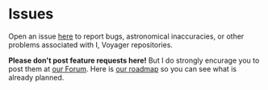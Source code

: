 # Issues
Open an issue [here](https://github.com/ivoyager/ivoyager-bugs/issues) to report bugs, astronomical inaccuracies, or other problems associated with I, Voyager repositories.

**Please don't post feature requests here!** But I do strongly encurage you to post them at [our Forum](https://ivoyager.dev/forum). Here is [our roadmap](https://ivoyager.dev/forum/index.php?p=/discussion/41/roadmap) so you can see what is already planned.
